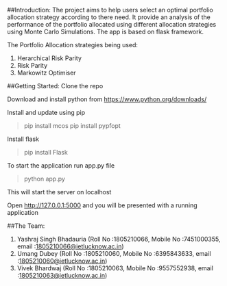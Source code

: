 ##Introduction:
The project aims to help users select an optimal portfolio allocation strategy according to there need. It provide an analysis of the performance of the portfolio allocated using different allocation strategies using Monte Carlo Simulations. The app is based on flask framework.

The Portfolio Allocation strategies being used:
1. Herarchical Risk Parity
2. Risk Parity
3. Markowitz Optimiser

##Getting Started:
Clone the repo

Download and install python from https://www.python.org/downloads/

Install and update using pip
>pip install mcos
>pip install pypfopt

Install flask
>pip install Flask

To start the application run app.py file
>python app.py

This will start the server on localhost

Open http://127.0.0.1:5000 and you will be presented with a running application

##The Team:

1. Yashraj Singh Bhadauria (Roll No :1805210066, Mobile No :7451000355, email :1805210066@ietlucknow.ac.in)
2. Umang Dubey (Roll No :1805210060, Mobile No :6395843633, email :1805210060@ietlucknow.ac.in)
3. Vivek Bhardwaj (Roll No :1805210063, Mobile No :9557552938, email :1805210063@ietlucknow.ac.in)



